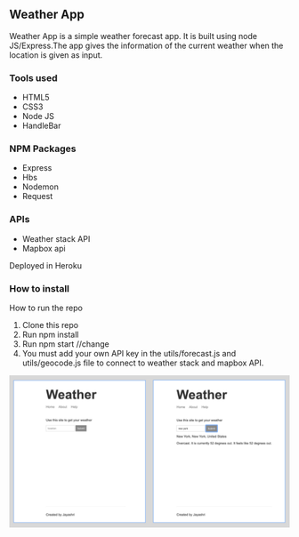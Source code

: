 ## Weather App

Weather App is a simple weather forecast app. It is built using node JS/Express.The app gives the information of the current weather when the location is given as input.

### Tools used
* HTML5
* CSS3
* Node JS
* HandleBar

### NPM Packages

* Express
* Hbs
* Nodemon
* Request

### APIs

* Weather stack API 
* Mapbox api

Deployed in Heroku

### How to install

How to run the repo
1.	Clone this repo
2.	Run npm install
3.	Run npm start //change
4.	You must add your own API key in the utils/forecast.js and utils/geocode.js file to connect to weather stack and mapbox API.

![ Images of the App](Slide3.png)
